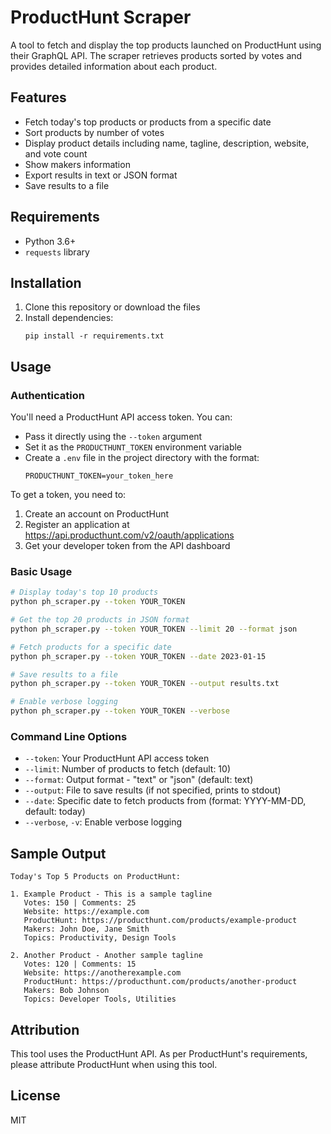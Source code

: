 # ProductHunt Scraper

A tool to fetch and display the top products launched on ProductHunt using their GraphQL API. The scraper retrieves products sorted by votes and provides detailed information about each product.

## Features

- Fetch today's top products or products from a specific date
- Sort products by number of votes
- Display product details including name, tagline, description, website, and vote count
- Show makers information
- Export results in text or JSON format
- Save results to a file

## Requirements

- Python 3.6+
- `requests` library

## Installation

1. Clone this repository or download the files
2. Install dependencies:
   ```
   pip install -r requirements.txt
   ```

## Usage

### Authentication

You'll need a ProductHunt API access token. You can:
- Pass it directly using the `--token` argument
- Set it as the `PRODUCTHUNT_TOKEN` environment variable
- Create a `.env` file in the project directory with the format:
  ```
  PRODUCTHUNT_TOKEN=your_token_here
  ```

To get a token, you need to:
1. Create an account on ProductHunt
2. Register an application at https://api.producthunt.com/v2/oauth/applications
3. Get your developer token from the API dashboard

### Basic Usage

```bash
# Display today's top 10 products
python ph_scraper.py --token YOUR_TOKEN

# Get the top 20 products in JSON format
python ph_scraper.py --token YOUR_TOKEN --limit 20 --format json

# Fetch products for a specific date
python ph_scraper.py --token YOUR_TOKEN --date 2023-01-15

# Save results to a file
python ph_scraper.py --token YOUR_TOKEN --output results.txt

# Enable verbose logging
python ph_scraper.py --token YOUR_TOKEN --verbose
```

### Command Line Options

- `--token`: Your ProductHunt API access token
- `--limit`: Number of products to fetch (default: 10)
- `--format`: Output format - "text" or "json" (default: text)
- `--output`: File to save results (if not specified, prints to stdout)
- `--date`: Specific date to fetch products from (format: YYYY-MM-DD, default: today)
- `--verbose`, `-v`: Enable verbose logging

## Sample Output

```
Today's Top 5 Products on ProductHunt:

1. Example Product - This is a sample tagline
   Votes: 150 | Comments: 25
   Website: https://example.com
   ProductHunt: https://producthunt.com/products/example-product
   Makers: John Doe, Jane Smith
   Topics: Productivity, Design Tools

2. Another Product - Another sample tagline
   Votes: 120 | Comments: 15
   Website: https://anotherexample.com
   ProductHunt: https://producthunt.com/products/another-product
   Makers: Bob Johnson
   Topics: Developer Tools, Utilities
```

## Attribution

This tool uses the ProductHunt API. As per ProductHunt's requirements, please attribute ProductHunt when using this tool.

## License

MIT 